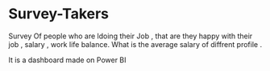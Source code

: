 # Survey-Takers
Survey Of people who are ldoing their Job , that are they happy with their job , salary , work life balance.
What is the average salary of diffrent profile .

It is a dashboard made on Power BI
